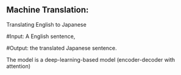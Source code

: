 ## Machine Translation:
Translating English to Japanese

#Input:
A English sentence, 

#Output:
the translated Japanese sentence. 

The model is a deep-learning-based model (encoder-decoder with attention)
